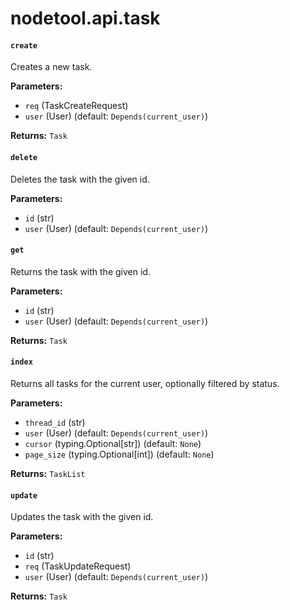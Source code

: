 # nodetool.api.task

#### `create`

Creates a new task.

**Parameters:**

- `req` (TaskCreateRequest)
- `user` (User) (default: `Depends(current_user)`)

**Returns:** `Task`

#### `delete`

Deletes the task with the given id.

**Parameters:**

- `id` (str)
- `user` (User) (default: `Depends(current_user)`)

#### `get`

Returns the task with the given id.

**Parameters:**

- `id` (str)
- `user` (User) (default: `Depends(current_user)`)

**Returns:** `Task`

#### `index`

Returns all tasks for the current user, optionally filtered by status.

**Parameters:**

- `thread_id` (str)
- `user` (User) (default: `Depends(current_user)`)
- `cursor` (typing.Optional[str]) (default: `None`)
- `page_size` (typing.Optional[int]) (default: `None`)

**Returns:** `TaskList`

#### `update`

Updates the task with the given id.

**Parameters:**

- `id` (str)
- `req` (TaskUpdateRequest)
- `user` (User) (default: `Depends(current_user)`)

**Returns:** `Task`


